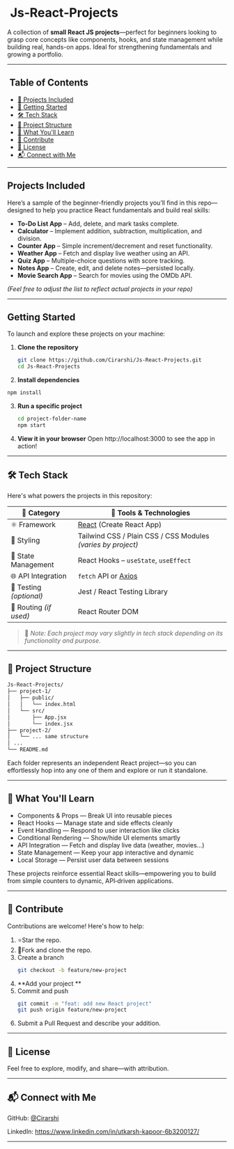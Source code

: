 # ​ Js‑React‑Projects

A collection of **small React JS projects**—perfect for beginners looking to grasp core concepts like components, hooks, and state management while building real, hands-on apps. Ideal for strengthening fundamentals and growing a portfolio.

---

##  ​ Table of Contents

- [📝 Projects Included](#-projects-included)  
- [🚀 Getting Started](#-getting-started)  
- [🛠 Tech Stack](#-tech-stack)  
- [📁 Project Structure](#-project-structure)  
- [🎯 What You'll Learn](#-what-youll-learn)  
- [🤝 Contribute](#-contribute)  
- [📄 License](#-license)
- [📬 Connect with Me](#-connect-with-me)

---

##  Projects Included

Here’s a sample of the beginner-friendly projects you’ll find in this repo—designed to help you practice React fundamentals and build real skills:

- **To-Do List App** – Add, delete, and mark tasks complete.  
- **Calculator** – Implement addition, subtraction, multiplication, and division.  
- **Counter App** – Simple increment/decrement and reset functionality.  
- **Weather App** – Fetch and display live weather using an API.  
- **Quiz App** – Multiple-choice questions with score tracking.  
- **Notes App** – Create, edit, and delete notes—persisted locally.  
- **Movie Search App** – Search for movies using the OMDb API.  

*(Feel free to adjust the list to reflect actual projects in your repo)*

---

##  Getting Started

To launch and explore these projects on your machine:

1. **Clone the repository**
   ```bash
   git clone https://github.com/Cirarshi/Js-React-Projects.git
   cd Js-React-Projects
   ```
2. **Install dependencies**
  ```bash
  npm install
  ```
3. **Run a specific project**
   ```bash
   cd project-folder-name
   npm start
   ```
4. **View it in your browser**
   Open http://localhost:3000 to see the app in action!

---

## 🛠 Tech Stack

Here's what powers the projects in this repository:

| 🧩 **Category**      | 🚀 **Tools & Technologies**                         |
|----------------------|-----------------------------------------------------|
| ⚛️ Framework         | [React](https://reactjs.org/) (Create React App)   |
| 🎨 Styling           | Tailwind CSS / Plain CSS / CSS Modules *(varies by project)* |
| 🔄 State Management  | React Hooks – `useState`, `useEffect`               |
| 🌐 API Integration   | `fetch` API or [Axios](https://axios-http.com/)    |
| 🧪 Testing *(optional)* | Jest / React Testing Library          |
| 🛑 Routing *(if used)* | React Router DOM                                  |

> 📝 *Note: Each project may vary slightly in tech stack depending on its functionality and purpose.*

---

## 📁 Project Structure

 ```bash
Js‑React‑Projects/
├── project-1/
│   ├── public/
│   │   └── index.html
│   └── src/
│       ├── App.jsx
│       └── index.jsx
├── project-2/
│   └── ... same structure
│ ...
└── README.md
```

Each folder represents an independent React project—so you can effortlessly hop into any one of them and explore or run it standalone.

---

## 🧠 What You'll Learn

- Components & Props — Break UI into reusable pieces
- React Hooks — Manage state and side effects cleanly
- Event Handling — Respond to user interaction like clicks
- Conditional Rendering — Show/hide UI elements smartly
- API Integration — Fetch and display live data (weather, movies…)
- State Management — Keep your app interactive and dynamic
- Local Storage — Persist user data between sessions

These projects reinforce essential React skills—empowering you to build from simple counters to dynamic, API‑driven applications.

---

## 🤝 Contribute

Contributions are welcome! Here's how to help:

1. ⭐Star the repo.
2. 🍴Fork and clone the repo.
3. Create a branch
   ```bash
   git checkout -b feature/new-project
   ```
4. **Add your project **
5. Commit and push
   ```bash
   git commit -m "feat: add new React project"
   git push origin feature/new-project
   ```
6. Submit a Pull Request and describe your addition.

---

## 📄 License

Feel free to explore, modify, and share—with attribution.

---

## 📬 Connect with Me
GitHub: [@Cirarshi](https://github.com/Cirarshi)

LinkedIn: https://www.linkedin.com/in/utkarsh-kapoor-6b3200127/

---

